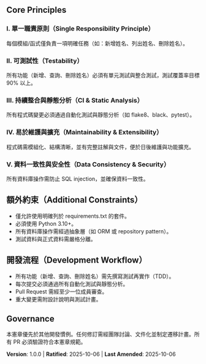 ## Core Principles

### I. 單一職責原則（Single Responsibility Principle）
每個模組/函式僅負責一項明確任務（如：新增姓名、列出姓名、刪除姓名）。

### II. 可測試性（Testability）
所有功能（新增、查詢、刪除姓名）必須有單元測試與整合測試，測試覆蓋率目標 90% 以上。

### III. 持續整合與靜態分析（CI & Static Analysis）
所有程式碼變更必須通過自動化測試與靜態分析（如 flake8、black、pytest）。

### IV. 易於維護與擴充（Maintainability & Extensibility）
程式碼需模組化、結構清晰，並有完整註解與文件，便於日後維護與功能擴充。

### V. 資料一致性與安全性（Data Consistency & Security）
所有資料庫操作需防止 SQL injection，並確保資料一致性。

## 額外約束（Additional Constraints）

- 僅允許使用明確列於 requirements.txt 的套件。
- 必須使用 Python 3.10+。
- 所有資料庫操作需經過抽象層（如 ORM 或 repository pattern）。
- 測試資料與正式資料需嚴格分離。

## 開發流程（Development Workflow）

- 所有功能（新增、查詢、刪除姓名）需先撰寫測試再實作（TDD）。
- 每次提交必須通過所有自動化測試與靜態分析。
- Pull Request 需經至少一位成員審查。
- 重大變更需附設計說明與測試計畫。

## Governance
本憲章優先於其他開發慣例。任何修訂需經團隊討論、文件化並制定遷移計畫。所有 PR 必須驗證符合本憲章規範。

**Version**: 1.0.0 | **Ratified**: 2025-10-06 | **Last Amended**: 2025-10-06
<!-- Version: 1.0.0 | Ratified: 2025-10-06 | Last Amended: 2025-10-06 -->